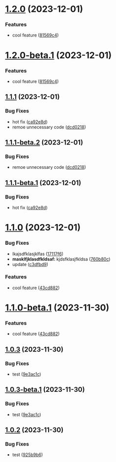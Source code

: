 # [1.2.0](https://github.com/veden-dental/cicd/compare/v1.1.1...v1.2.0) (2023-12-01)


### Features

* cool feature ([81569c4](https://github.com/veden-dental/cicd/commit/81569c41a03f24f6188734b63d63b4e930b65c94))

# [1.2.0-beta.1](https://github.com/veden-dental/cicd/compare/v1.1.1...v1.2.0-beta.1) (2023-12-01)


### Features

* cool feature ([81569c4](https://github.com/veden-dental/cicd/commit/81569c41a03f24f6188734b63d63b4e930b65c94))

## [1.1.1](https://github.com/veden-dental/cicd/compare/v1.1.0...v1.1.1) (2023-12-01)


### Bug Fixes

* hot fix ([ca92e8d](https://github.com/veden-dental/cicd/commit/ca92e8d2d8f4c822388927e20d4f26996f3ec32c))
* remoe unnecessary code ([dcd0218](https://github.com/veden-dental/cicd/commit/dcd021878eeb888446f9fd74ad13b5a1bdbc03de))

## [1.1.1-beta.2](https://github.com/veden-dental/cicd/compare/v1.1.1-beta.1...v1.1.1-beta.2) (2023-12-01)


### Bug Fixes

* remoe unnecessary code ([dcd0218](https://github.com/veden-dental/cicd/commit/dcd021878eeb888446f9fd74ad13b5a1bdbc03de))

## [1.1.1-beta.1](https://github.com/veden-dental/cicd/compare/v1.1.0...v1.1.1-beta.1) (2023-12-01)


### Bug Fixes

* hot fix ([ca92e8d](https://github.com/veden-dental/cicd/commit/ca92e8d2d8f4c822388927e20d4f26996f3ec32c))

# [1.1.0](https://github.com/veden-dental/cicd/compare/v1.0.3...v1.1.0) (2023-12-01)


### Bug Fixes

* lkajsdfklasjklfas ([17117f6](https://github.com/veden-dental/cicd/commit/17117f650c270b3c43c140558d41d6df00cee674))
* **masklfjklasdfkldsaf:** kjdsfklasjfkldsa ([760b80c](https://github.com/veden-dental/cicd/commit/760b80c0570fc4520d87ea7a608b8bf0c28a4642))
* update ([c3dfbd9](https://github.com/veden-dental/cicd/commit/c3dfbd92aa08ef219ed2cfa6316bd9f8e38848b5))


### Features

* cool feature ([43cd882](https://github.com/veden-dental/cicd/commit/43cd8827ef842d3bb34378bcc8f825ded8aa611e))

# [1.1.0-beta.1](https://github.com/veden-dental/cicd/compare/v1.0.3...v1.1.0-beta.1) (2023-11-30)


### Features

* cool feature ([43cd882](https://github.com/veden-dental/cicd/commit/43cd8827ef842d3bb34378bcc8f825ded8aa611e))

## [1.0.3](https://github.com/veden-dental/cicd/compare/v1.0.2...v1.0.3) (2023-11-30)


### Bug Fixes

* test ([9e3ac1c](https://github.com/veden-dental/cicd/commit/9e3ac1c5f642c90c84acbf82cb898e90458775c6))

## [1.0.3-beta.1](https://github.com/veden-dental/cicd/compare/v1.0.2...v1.0.3-beta.1) (2023-11-30)


### Bug Fixes

* test ([9e3ac1c](https://github.com/veden-dental/cicd/commit/9e3ac1c5f642c90c84acbf82cb898e90458775c6))

## [1.0.2](https://github.com/veden-dental/cicd/compare/v1.0.1...v1.0.2) (2023-11-30)


### Bug Fixes

* test ([925b9b6](https://github.com/veden-dental/cicd/commit/925b9b6cde82a484bf4e7a75c6e4101f38dd1b27))
